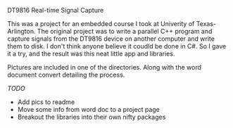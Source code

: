 DT9816 Real-time Signal Capture

This was a project for an embedded course I took at Univerity of Texas-Arlington. The original project was to write a parallel C++ program and capture signals from the DT9816 device on another computer and write them to disk. I don't think anyone believe it coudld be done in C#. So I gave it a try, and the result was this neat little app and libraries.

Pictures are included in one of the directories. Along with the word document convert detailing the process.

*TODO*
- Add pics to readme
- Move some info from word doc to a project page
- Breakout the libraries into their own nifty packages